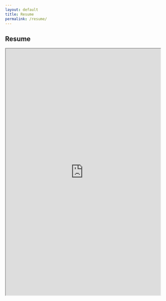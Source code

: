 ```yaml
---
layout: default
title: Resume
permalink: /resume/
---
```


<h2>Resume</h2>


<iframe src="https://drive.google.com/file/d/0B2PqN69DyXjoSm1CWHJHYllmakk/preview" width="100%" height="800"></iframe>